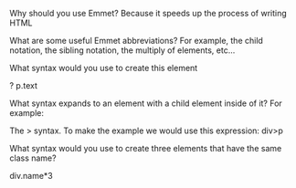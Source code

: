 Why should you use Emmet?
Because it speeds up the process of writing HTML

What are some useful Emmet abbreviations?
For example, the child notation, the sibling notation, the multiply of elements, etc...

What syntax would you use to create this element <p class="text"></p>?
p.text


What syntax expands to an element with a child element inside of it? For example: <div><p></p></div>
The > syntax. To make the example we would use this expression:
div>p

What syntax would you use to create three elements that have the same class name?

div.name*3
